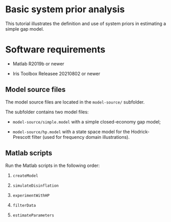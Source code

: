 # Basic system prior analysis

This tutorial illustrates the definition and use of system priors in
estimating a simple gap model.


# Software requirements

* Matlab R2019b or newer

* Iris Toolbox Releasee 20210802 or newer


## Model source files

The model source files are located in the `model-source/` subfolder. 

The subfolder contains two model files:

* `model-source/simple.model` with a simple closed-economy gap model;

* `model-source/hp.model` with a state space model for the Hodrick-Prescott
  filter (used for frequency domain illustrations).


## Matlab scripts

Run the Matlab scripts in the following order:

1. `createModel`

2. `simulateDisinflation`

3. `experimentWithHP`

4. `filterData`

5. `estimateParameters`


